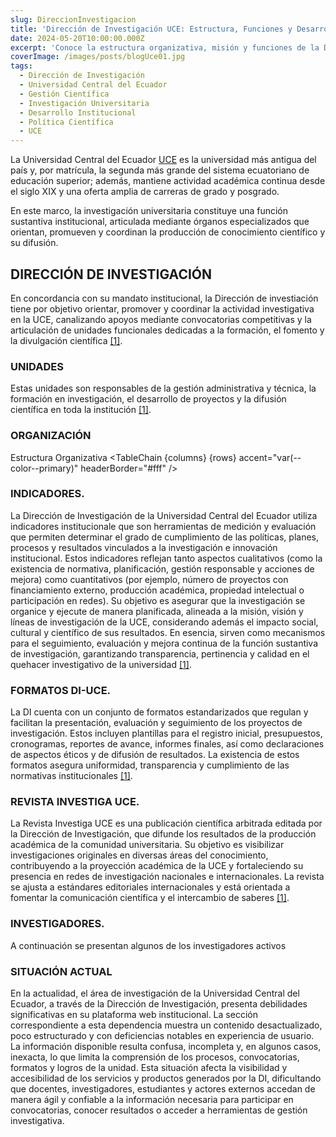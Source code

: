 ```yaml
---
slug: DireccionInvestigacion
title: 'Dirección de Investigación UCE: Estructura, Funciones y Desarrollo Científico'
date: 2024-05-20T10:00:00.000Z
excerpt: 'Conoce la estructura organizativa, misión y funciones de la Dirección de Investigación de la Universidad Central del Ecuador, sus unidades especializadas, indicadores institucionales y el rol estratégico en el desarrollo científico nacional.'
coverImage: /images/posts/blogUce01.jpg
tags:
  - Dirección de Investigación
  - Universidad Central del Ecuador
  - Gestión Científica
  - Investigación Universitaria
  - Desarrollo Institucional
  - Política Científica
  - UCE
---
```


<script>
  import FloatingImage from "$lib/components/atoms/FloatingImage.svelte";
  import MissionVision from "$lib/components/atoms/MissionVision.svelte";
  import CardTabs from "$lib/components/atoms/FancyCardTabs.svelte"
  import TableChain from "$lib/components/atoms/TableChain.svelte"

  let columns = ['Unidad', 'Sigla', 'Cargo', 'Nombre'];
  let rows = [
    ['Dirección General de Investigación', 'DI', 'Directora de Investigación', 'Ing. Carolina Montero C., Ph.D.'],
    ['Unidad de Administración Financiera', 'UAF', 'Guardalmacén','Ing. David Vélez'],
    ['Unidad de Administración Financiera', 'UAF', 'Analista unidad financiera','Ing. Diana Taipe'],
    ['Unidad de Investigación Formativa', 'UEF', 'Coordinadora general','Arq. Janaina Marx Pinheiro PhD.'],
    ['Unidad de Investigación Formativa', 'UEF', 'Coordinador área de Ciencias Exactas','Arq. Roberto de la Torre N.'],
    ['Unidad de Investigación Formativa', 'UEF', 'Coordinador área de Ciencias Exactas', 'Arq. Luis Bossano R.'],
    ['Unidad de Investigación Formativa', 'UEF', 'Asistente financiera / Administrativa / Secretaría','Ing. Mónica Pulupa'],
    ['Unidad de Formación Continua en Investigación', 'UEFCI', 'Coordinador',  'Arq. Roberto De la Torre MSc.'],
    ['Unidad de Formación Continua en Investigación', 'UEFCI', 'Coordinador',  'Arq. Luis Bossano Rivadeneira MSc.'],
    ['Unidad de Proyectos Avanzados', 'UPRA',  'Coordinador', 'Dr. Angel Freddy Rodríguez PhD.'],
    ['Unidad de Proyectos Avanzados', 'UPRA',  'Analista de Planificación', 'MGs. Eulalia Hurtado Moreno'],
    ['Unidad de Divulgación Científica', 'UDC', 'Coordinador', 'Dr. Juan Viteri Moya MSc PhD (c)'],
    ['Unidad de Divulgación Científica', 'UDC', 'Técnica Docente en Investigacióni', 'MSc. Mariana Pallasco R.'],
    ['Unidad de Divulgación Científica', 'UDC', 'Asistente de Comunicación', 'Srta. Hanny Paredes Ch.'],
  ];
  let columnsInvestigadores = ['Nombre', 'Correo', 'Rama', 'Facultad'];
  let rowsInvestigadores = [
    ['Ivan Vinicio Jacome Negrete', 'jvjacome@uce.edu.ec', 'Etnobiología, manejo de la biodiversidad, faunista amazónica desde cosmovisión local', 'Facultad de Ciencias Biológicas'],
    ['Francisco Jose Alvarez Nava', 'fjalvarez@uce.edu.ec', 'Genética Humana','Facultad de Ciencias Bilógicas'],
    ['Maria Gabriela Leal Reverol', 'mgleal@uce.edu.ec', 'Cristalografía/materiales solidos funcionalesnteractiva; escultura lúcida; metodos creativos en las artes; métodos de enseñanza en las artes.','Facultad de Ciencias Químicas'],
    ['Patricia Rosalia Jimbo Santana', 'prjimbo@uce.edu.ec', 'Inteligencia Artificial - Mineria de datos - Big Data - Riesgo - Tecnologías en información y Comunicación','Facultad de Ciencias Administrativas'],
  ];
</script>

La Universidad Central del Ecuador [UCE]() es la universidad más antigua del país y, por matrícula, la segunda más grande del sistema ecuatoriano de educación superior; además, mantiene actividad académica continua desde el siglo XIX y una oferta amplia de carreras de grado y posgrado.

En este marco, la investigación universitaria constituye una función sustantiva institucional, articulada mediante órganos especializados que orientan, promueven y coordinan la producción de conocimiento científico y su difusión.

## DIRECCIÓN DE INVESTIGACIÓN

En concordancia con su mandato institucional, la Dirección de investiación tiene por objetivo orientar, promover y coordinar la actividad investigativa en la UCE, canalizando apoyos mediante convocatorias competitivas y la articulación de unidades funcionales dedicadas a la formación, el fomento y la divulgación científica [[1]](https://www.uce.edu.ec/web/di/home).

<FloatingImage 
  src="/images/posts/logoDI.PNG" alt="UCE" 
  style="display:block; margin-inline:auto; max-width: 320px"
  fit="cover"
  amplitude={8}
  duration={1000}
  hoverScale={1.03}
  shadow="0 0 0 20px var(--color--primary),
          0 200px 40px color-mix(in oklab, var(--color--primary) 90%, transparent)"
/>

<MissionVision
  text='Misión: “Promover, formar, fortalecer y vigilar el desarrollo de la investigación científica y tecnológica a través de convocatorias anuales obteniendo un mejor aprovechamiento de los recursos naturales que correspondan a las necesidades de generación de conocimiento, desarrollo tecnológico y solución de problemas de la sociedad ecuatoriana, potenciando a la Universidad Central del Ecuador en el desarrollo de la ciencia y el conocimiento” [1].'
/>
<MissionVision
  text='Visión: “Ser un referente en investigación a nivel local y regional con resultados difundidos, reconocidos y valorados dentro y fuera del mundo académico” [1].'
/>

### UNIDADES

Estas unidades son responsables de la gestión administrativa y técnica, la formación en investigación, el desarrollo de proyectos y la difusión científica en toda la institución [[1]](https://www.uce.edu.ec/web/di/home).

<CardTabs/>

### ORGANIZACIÓN

Estructura Organizativa
<TableChain {columns} {rows} accent="var(--color--primary)" headerBorder="#fff" />

### INDICADORES.

La Dirección de Investigación de la Universidad Central del Ecuador utiliza indicadores institucionale que son herramientas de medición y evaluación que permiten determinar el grado de cumplimiento de las políticas, planes, procesos y resultados vinculados a la investigación e innovación institucional. Estos indicadores reflejan tanto aspectos cualitativos (como la existencia de normativa, planificación, gestión responsable y acciones de mejora) como cuantitativos (por ejemplo, número de proyectos con financiamiento externo, producción académica, propiedad intelectual o participación en redes). Su objetivo es asegurar que la investigación se organice y ejecute de manera planificada, alineada a la misión, visión y líneas de investigación de la UCE, considerando además el impacto social, cultural y científico de sus resultados. En esencia, sirven como mecanismos para el seguimiento, evaluación y mejora continua de la función sustantiva de investigación, garantizando transparencia, pertinencia y calidad en el quehacer investigativo de la universidad [[1]](https://www.uce.edu.ec/web/di/home).

### FORMATOS DI-UCE.

La DI cuenta con un conjunto de formatos estandarizados que regulan y facilitan la presentación, evaluación y seguimiento de los proyectos de investigación. Estos incluyen plantillas para el registro inicial, presupuestos, cronogramas, reportes de avance, informes finales, así como declaraciones de aspectos éticos y de difusión de resultados. La existencia de estos formatos asegura uniformidad, transparencia y cumplimiento de las normativas institucionales [[1]](https://www.uce.edu.ec/web/di/home).

### REVISTA INVESTIGA UCE.

La Revista Investiga UCE es una publicación científica arbitrada editada por la Dirección de Investigación, que difunde los resultados de la producción académica de la comunidad universitaria. Su objetivo es visibilizar investigaciones originales en diversas áreas del conocimiento, contribuyendo a la proyección académica de la UCE y fortaleciendo su presencia en redes de investigación nacionales e internacionales. La revista se ajusta a estándares editoriales internacionales y está orientada a fomentar la comunicación científica y el intercambio de saberes [[1]](https://www.uce.edu.ec/web/di/home).

<FloatingImage 
  src="/images/posts/revistaIngenio.png" alt="UCE" 
  style="display:block; margin-inline:auto; max-width: 220px"
  fit="cover"
  amplitude={8}
  duration={1000}
  hoverScale={1.03}
  shadow="0 0 0 20px var(--color--primary),
          0 200px 40px color-mix(in oklab, var(--color--primary) 90%, transparent)"
/>

### INVESTIGADORES.

A continuación se presentan algunos de los investigadores activos

<TableChain
  columns={columnsInvestigadores}
  rows={rowsInvestigadores}
  accent="var(--color--primary)"
  headerBorder="#fff"
/>

### SITUACIÓN ACTUAL

En la actualidad, el área de investigación de la Universidad Central del Ecuador, a través de la Dirección de Investigación, presenta debilidades significativas en su plataforma web institucional. La sección correspondiente a esta dependencia muestra un contenido desactualizado, poco estructurado y con deficiencias notables en experiencia de usuario. La información disponible resulta confusa, incompleta y, en algunos casos, inexacta, lo que limita la comprensión de los procesos, convocatorias, formatos y logros de la unidad.
Esta situación afecta la visibilidad y accesibilidad de los servicios y productos generados por la DI, dificultando que docentes, investigadores, estudiantes y actores externos accedan de manera ágil y confiable a la información necesaria para participar en convocatorias, conocer resultados o acceder a herramientas de gestión investigativa.
